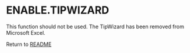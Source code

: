 # ENABLE.TIPWIZARD

This function should not be used. The TipWizard has been removed from
Microsoft Excel.



Return to [README](README.md#E)

